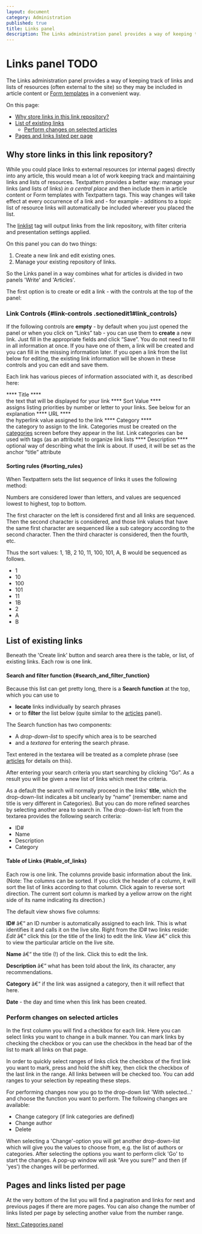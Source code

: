 ```yaml
---
layout: document
category: Administration
published: true
title: Links panel
description: The Links administration panel provides a way of keeping track of links and lists of external resources.
---
```


# Links panel TODO

The Links administration panel provides a way of keeping track of links and lists of resources (often external to the site) so they may be included in article content or [Form templates](http://docs.textpattern.io/themes/form-templates-explained) in a convenient way.

On this page:

* [Why store links in this link repository?](#why-store-links-in-this-link-repository)
* [List of existing links](#list-of-existing-links)
  * [Perform changes on selected articles](#perform-changes-on-selected-articles)
* [Pages and links listed per page](#pages-and-links-listed-per-page)

## Why store links in this link repository?

While you could place links to external resources (or internal pages) directly into any article, this would mean a lot of work keeping track and maintaining links and lists of resources. Textpattern provides a better way: manage your links (and lists of links) *in a central place* and then include them in article content or Form templates with Textpattern tags. This way changes will take effect at every occurrence of a link and - for example - additions to a topic list of resource links will automatically be included wherever you placed the list.

The [linklist](http://docs.textpattern.io/tags/linklist) tag will output links from the link repository, with filter criteria and presentation settings applied.

On this panel you can do two things:

1. Create a new link and edit existing ones.
2. Manage your existing repository of links.

So the Links panel in a way combines what for articles is divided in two panels 'Write' and 'Articles'.

The first option is to create or edit a link - with the controls at the top of the panel:

### Link Controls {#link-controls .sectionedit1#link_controls}

If the following controls are **empty** - by default when you just
opened the panel or when you click on “Links” tab - you can use them to
**create** a new link. Just fill in the appropriate fields and click
“Save”. You do not need to fill in all information at once. If you have
one of them, a link will be created and you can fill in the missing
information later. If you open a link from the list below for editing,
the existing link information will be shown in these controls and you
can edit and save them.

Each link has various pieces of information associated with it, as
described here:

**** Title ****\
the text that will be displayed for your link **** Sort Value ****\
assigns listing priorities by number or letter to your links. See below
for an explanation **** URL ****\
the hyperlink value assigned to the link **** Category ****\
the category to assign to the link. Categories must be created on the
[categories](/home/www/zendstudio/dokuwiki/bin/doku.php?id=categories)
screen before they appear in the list. Link categories can be used with
tags (as an attribute) to organize link lists **** Description ****\
optional way of describing what the link is about. If used, it will be
set as the anchor “title” attribute

#### Sorting rules {#sorting_rules}

When Textpattern sets the list sequence of links it uses the following
method:

Numbers are considered lower than letters, and values are sequenced
lowest to highest, top to bottom.

The first character on the left is considered first and all links are
sequenced. Then the second character is considered, and those link
values that have the same first character are sequenced like a sub
category according to the second character. Then the third character is
considered, then the fourth, etc.

Thus the sort values: 1, 1B, 2 10, 11, 100, 101, A, B would be sequenced
as follows.

-   1
-   10
-   100
-   101
-   11
-   1B
-   2
-   A
-   B

## List of existing links

Beneath the 'Create link' button and search area there is the table, or list, of existing links. Each row is one link.

#### Search and filter function {#search_and_filter_function}

Because this list can get pretty long, there is a **Search function** at
the top, which you can use to

-   **locate** links individually by search phrases
-   or to **filter** the list below (quite similar to the
    [articles](/home/www/zendstudio/dokuwiki/bin/doku.php?id=articles) panel).

The Search function has two components:

-   A *drop-down-list* to specify which area is to be searched
-   and a *textarea* for entering the search phrase.

Text entered in the textarea will be treated as a complete phrase (see
[articles](/home/www/zendstudio/dokuwiki/bin/doku.php?id=articles) for
details on this).

After entering your search criteria you start searching by clicking
“Go”. As a result you will be given a new list of links which meet the
criteria.

As a default the search will normally proceed in the links' **title**,
which the drop-down-list indicates a bit unclearly by “name” (remember:
name and title is very different in Categories). But you can do more
refined searches by selecting another area to search in. The
drop-down-list left from the textarea provides the following search
criteria:

-   ID\#
-   Name
-   Description
-   Category

#### Table of Links {#table_of_links}

Each row is one link. The columns provide basic information about the
link. (Note: The columns can be sorted. If you click the header of a
column, it will sort the list of links according to that column. Click
again to reverse sort direction. The current sort column is marked by a
yellow arrow on the right side of its name indicating its direction.)

The default view shows five columns:

**ID\#** â€“ an ID number is automatically assigned to each link. This
is what identifies it and calls it on the live site. Right from the ID\#
two links reside: *Edit* â€“ click this (or the title of the link) to
edit the link. *View* â€“ click this to view the particular article on
the live site.

**Name** â€“ the title (!) of the link. Click this to edit the link.

**Description** â€“ what has been told about the link, its character,
any recommendations.

**Category** â€“ if the link was assigned a category, then it will
reflect that here.

**Date** - the day and time when this link has been created.

### Perform changes on selected articles

In the first column you will find a checkbox for each link. Here you can select links you want to change in a bulk manner. You can mark links by checking the checkbox or you can use the checkbox in the head bar of the list to mark all links on that page.

In order to quickly select ranges of links click the checkbox of the first link you want to mark, press and hold the shift key, then click the checkbox of the last link in the range. All links between will be checked too. You can add ranges to your selection by repeating these steps.

For performing changes now you go to the drop-down list 'With selected...' and choose the function you want to perform. The following changes are available:

* Change category (if link categories are defined)
* Change author
* Delete

When selecting a 'Change'-option you will get another drop-down-list which will give you the values to choose from, e.g. the list of authors or categories. After selecting the options you want to perform click 'Go' to start the changes. A pop-up window will ask "Are you sure?" and then (if 'yes') the changes will be performed.

## Pages and links listed per page

At the very bottom of the list you will find a pagination and links for next and previous pages if there are more pages. You can also change the number of links listed per page by selecting another value from the number range.

[Next: Categories panel](http://docs.textpattern.io/administration/categories-panel)
